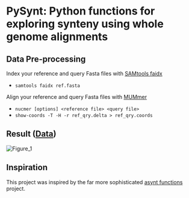 # PySynt: Python functions for exploring synteny using whole genome alignments

## Data Pre-processing

Index your reference and query Fasta files with [SAMtools faidx](https://www.htslib.org/doc/samtools-faidx.html)
* ```samtools faidx ref.fasta```

Align your reference and query Fasta files with [MUMmer](https://mummer4.github.io/)
* ```nucmer [options] <reference file> <query file>```
* ```show-coords -T -H -r ref_qry.delta > ref_qry.coords```

## Result ([Data](https://www.nature.com/articles/s41598-018-26416-2))

![Figure_1](https://github.com/user-attachments/assets/2686c927-593d-45d7-a51b-4e9ef3085451)

## Inspiration
This project was inspired by the far more sophisticated [asynt functions](https://github.com/simonhmartin/asynt/tree/master) project.
